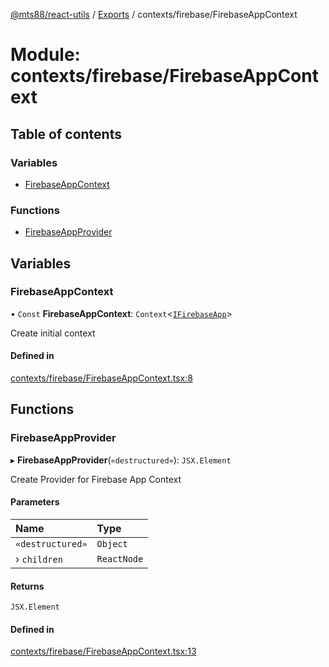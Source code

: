 [@mts88/react-utils](../README.md) / [Exports](../modules.md) / contexts/firebase/FirebaseAppContext

# Module: contexts/firebase/FirebaseAppContext

## Table of contents

### Variables

- [FirebaseAppContext](contexts_firebase_FirebaseAppContext.md#firebaseappcontext)

### Functions

- [FirebaseAppProvider](contexts_firebase_FirebaseAppContext.md#firebaseappprovider)

## Variables

### FirebaseAppContext

• `Const` **FirebaseAppContext**: `Context`<[`IFirebaseApp`](../interfaces/contexts_firebase_IFirebaseApp.IFirebaseApp.md)\>

Create initial context

#### Defined in

[contexts/firebase/FirebaseAppContext.tsx:8](https://github.com/mts88/react-utils/blob/1802342/lib/contexts/firebase/FirebaseAppContext.tsx#L8)

## Functions

### FirebaseAppProvider

▸ **FirebaseAppProvider**(`«destructured»`): `JSX.Element`

Create Provider for Firebase App Context

#### Parameters

| Name | Type |
| :------ | :------ |
| `«destructured»` | `Object` |
| › `children` | `ReactNode` |

#### Returns

`JSX.Element`

#### Defined in

[contexts/firebase/FirebaseAppContext.tsx:13](https://github.com/mts88/react-utils/blob/1802342/lib/contexts/firebase/FirebaseAppContext.tsx#L13)
